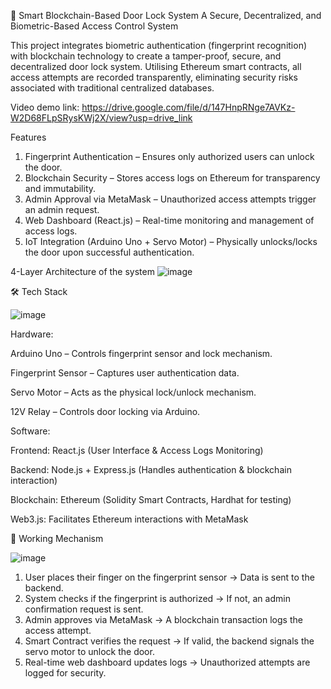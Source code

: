🔐 Smart Blockchain-Based Door Lock System
A Secure, Decentralized, and Biometric-Based Access Control System

This project integrates biometric authentication (fingerprint recognition) with blockchain technology to create a tamper-proof, secure, and decentralized door lock system. Utilising Ethereum smart contracts, all access attempts are recorded transparently, eliminating security risks associated with traditional centralized databases.

Video demo link: https://drive.google.com/file/d/147HnpRNge7AVKz-W2D68FLpSRysKWj2X/view?usp=drive_link

Features
1. Fingerprint Authentication – Ensures only authorized users can unlock the door.
2. Blockchain Security – Stores access logs on Ethereum for transparency and immutability.
3. Admin Approval via MetaMask – Unauthorized access attempts trigger an admin request.
4. Web Dashboard (React.js) – Real-time monitoring and management of access logs.
5. IoT Integration (Arduino Uno + Servo Motor) – Physically unlocks/locks the door upon successful authentication.

4-Layer Architecture of the system
![image](https://github.com/user-attachments/assets/1f52c12d-882b-4a89-bcf4-d010822a29f9)



🛠️ Tech Stack

![image](https://github.com/user-attachments/assets/c6dbab52-8bb2-49de-83ea-57da9414d5e1)

Hardware:

Arduino Uno – Controls fingerprint sensor and lock mechanism.

Fingerprint Sensor – Captures user authentication data.

Servo Motor – Acts as the physical lock/unlock mechanism.

12V Relay – Controls door locking via Arduino.

Software:

Frontend: React.js (User Interface & Access Logs Monitoring)

Backend: Node.js + Express.js (Handles authentication & blockchain interaction)

Blockchain: Ethereum (Solidity Smart Contracts, Hardhat for testing)

Web3.js: Facilitates Ethereum interactions with MetaMask

🔄 Working Mechanism

![image](https://github.com/user-attachments/assets/9e8ab4f2-a46e-493d-b8a6-7397f2d08310)


1. User places their finger on the fingerprint sensor → Data is sent to the backend.
2. System checks if the fingerprint is authorized → If not, an admin confirmation request is sent.
3. Admin approves via MetaMask → A blockchain transaction logs the access attempt.
4. Smart Contract verifies the request → If valid, the backend signals the servo motor to unlock the door.
5. Real-time web dashboard updates logs → Unauthorized attempts are logged for security.
